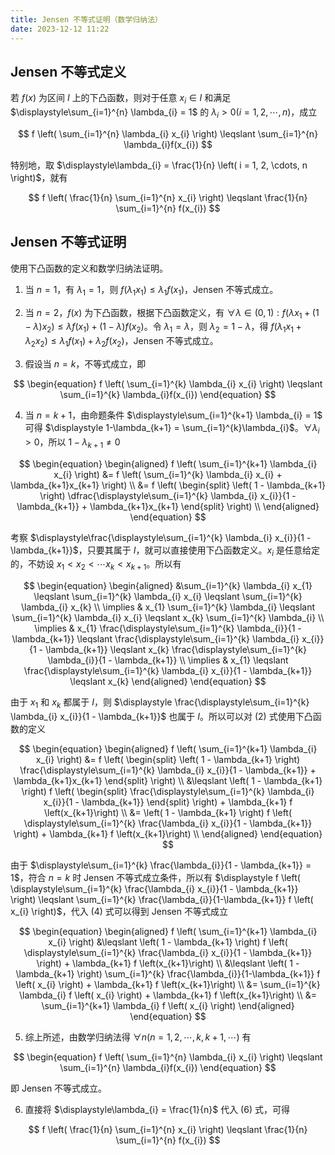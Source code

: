 ```yaml
---
title: Jensen 不等式证明（数学归纳法）
date: 2023-12-12 11:22
---
```


## Jensen 不等式定义

若 $f(x)$ 为区间 $I$ 上的下凸函数，则对于任意 $x_{i} \in I$ 和满足 $\displaystyle\sum_{i=1}^{n} \lambda_{i} = 1$ 的 $\lambda_{i} \gt 0 \left( i = 1, 2, \cdots, n \right)$，成立

$$
f \left( \sum_{i=1}^{n} \lambda_{i} x_{i} \right) \leqslant \sum_{i=1}^{n} \lambda_{i}f(x_{i})
$$

特别地，取 $\displaystyle\lambda_{i} = \frac{1}{n} \left( i = 1, 2, \cdots, n \right)$，就有

$$
f \left( \frac{1}{n} \sum_{i=1}^{n} x_{i} \right) \leqslant \frac{1}{n} \sum_{i=1}^{n} f(x_{i})
$$

## Jensen 不等式证明

使用下凸函数的定义和数学归纳法证明。

1. 当 $n = 1$，有 $\lambda_{1} = 1$，则 $f(\lambda_{1}x_{1}) \leqslant \lambda_{1}f(x_{1})$，Jensen 不等式成立。

2. 当 $n = 2$，$f(x)$ 为下凸函数，根据下凸函数定义，有 $\forall \lambda \in \left(0,1 \right): f(\lambda x_{1} + \left(1-\lambda\right) x_{2}) \leqslant \lambda f(x_{1}) + \left(1-\lambda\right) f(x_{2})$。令 $\lambda_{1} = \lambda$，则 $\lambda_{2} = 1 - \lambda$，得 $f(\lambda_{1}x_{1} + \lambda_{2}x_{2}) \leqslant \lambda_{1}f(x_{1}) + \lambda_{2}f(x_{2})$，Jensen 不等式成立。

3. 假设当 $n = k$，不等式成立，即

$$
\begin{equation}
f \left( \sum_{i=1}^{k} \lambda_{i} x_{i} \right) \leqslant \sum_{i=1}^{k} \lambda_{i}f(x_{i})
\end{equation}
$$

4. 当 $n = k + 1$，由命题条件 $\displaystyle\sum_{i=1}^{k+1} \lambda_{i} = 1$ 可得 $\displaystyle 1-\lambda_{k+1} = \sum_{i=1}^{k}\lambda_{i}$。$\forall \lambda_{i} \gt 0$，所以 $1- \lambda_{k+1} \neq 0$

$$
\begin{equation}
\begin{aligned}
f \left( \sum_{i=1}^{k+1} \lambda_{i} x_{i} \right) &= f \left( \sum_{i=1}^{k} \lambda_{i} x_{i} + \lambda_{k+1}x_{k+1} \right) \\
&= f \left( \begin{split} \left( 1 - \lambda_{k+1} \right) \dfrac{\displaystyle\sum_{i=1}^{k} \lambda_{i} x_{i}}{1 - \lambda_{k+1}} + \lambda_{k+1}x_{k+1} \end{split} \right) \\
\end{aligned}
\end{equation}
$$

考察 $\displaystyle\frac{\displaystyle\sum_{i=1}^{k} \lambda_{i} x_{i}}{1 - \lambda_{k+1}}$，只要其属于 $I$，就可以直接使用下凸函数定义。$x_{i}$ 是任意给定的，不妨设 $x_{1} \lt x_{2} \lt \cdots x_{k} \lt x_{k+1}$。所以有

$$
\begin{equation}
\begin{aligned}
&\sum_{i=1}^{k} \lambda_{i} x_{1} \leqslant \sum_{i=1}^{k} \lambda_{i} x_{i} \leqslant \sum_{i=1}^{k} \lambda_{i} x_{k} \\
\implies & x_{1} \sum_{i=1}^{k} \lambda_{i} \leqslant \sum_{i=1}^{k} \lambda_{i} x_{i} \leqslant x_{k} \sum_{i=1}^{k} \lambda_{i} \\
\implies & x_{1} \frac{\displaystyle\sum_{i=1}^{k} \lambda_{i}}{1 - \lambda_{k+1}} \leqslant \frac{\displaystyle\sum_{i=1}^{k} \lambda_{i} x_{i}}{1 - \lambda_{k+1}} \leqslant x_{k} \frac{\displaystyle\sum_{i=1}^{k} \lambda_{i}}{1 - \lambda_{k+1}} \\
\implies & x_{1} \leqslant \frac{\displaystyle\sum_{i=1}^{k} \lambda_{i} x_{i}}{1 - \lambda_{k+1}} \leqslant x_{k}
\end{aligned}
\end{equation}
$$

由于 $x_{1}$ 和 $x_{k}$ 都属于 $I$，则 $\displaystyle \frac{\displaystyle\sum_{i=1}^{k} \lambda_{i} x_{i}}{1 - \lambda_{k+1}}$ 也属于 $I$。所以可以对 $(2)$ 式使用下凸函数的定义

$$
\begin{equation}
\begin{aligned}
f \left( \sum_{i=1}^{k+1} \lambda_{i} x_{i} \right)
&= f \left( \begin{split} \left( 1 - \lambda_{k+1} \right) \frac{\displaystyle\sum_{i=1}^{k} \lambda_{i} x_{i}}{1 - \lambda_{k+1}} + \lambda_{k+1}x_{k+1} \end{split} \right) \\
&\leqslant \left( 1 - \lambda_{k+1} \right) f \left( \begin{split} \frac{\displaystyle\sum_{i=1}^{k} \lambda_{i} x_{i}}{1 - \lambda_{k+1}} \end{split} \right) + \lambda_{k+1} f \left(x_{k+1}\right) \\
&= \left( 1 - \lambda_{k+1} \right) f \left( \displaystyle\sum_{i=1}^{k} \frac{\lambda_{i} x_{i}}{1 - \lambda_{k+1}} \right) + \lambda_{k+1} f \left(x_{k+1}\right) \\
\end{aligned}
\end{equation}
$$

由于 $\displaystyle\sum_{i=1}^{k} \frac{\lambda_{i}}{1 - \lambda_{k+1}} = 1$，符合 $n=k$ 时 Jensen 不等式成立条件，所以有 $\displaystyle f \left( \displaystyle\sum_{i=1}^{k} \frac{\lambda_{i} x_{i}}{1 - \lambda_{k+1}} \right) \leqslant \sum_{i=1}^{k} \frac{\lambda_{i}}{1-\lambda_{k+1}} f \left( x_{i} \right)$，代入 $(4)$ 式可以得到 Jensen 不等式成立

$$
\begin{equation}
\begin{aligned}
f \left( \sum_{i=1}^{k+1} \lambda_{i} x_{i} \right)
&\leqslant \left( 1 - \lambda_{k+1} \right) f \left( \displaystyle\sum_{i=1}^{k} \frac{\lambda_{i} x_{i}}{1 - \lambda_{k+1}} \right) + \lambda_{k+1} f \left(x_{k+1}\right) \\
&\leqslant \left( 1 - \lambda_{k+1} \right) \sum_{i=1}^{k} \frac{\lambda_{i}}{1-\lambda_{k+1}} f \left( x_{i} \right) + \lambda_{k+1} f \left(x_{k+1}\right) \\
&= \sum_{i=1}^{k} \lambda_{i} f \left( x_{i} \right) + \lambda_{k+1} f \left(x_{k+1}\right) \\
&= \sum_{i=1}^{k+1} \lambda_{i} f \left( x_{i} \right)
\end{aligned}
\end{equation}
$$

5. 综上所述，由数学归纳法得 $\forall n \left( n = 1, 2, \cdots, k, k+1, \cdots \right)$ 有

$$
\begin{equation}
f \left( \sum_{i=1}^{n} \lambda_{i} x_{i} \right) \leqslant \sum_{i=1}^{n} \lambda_{i}f(x_{i})
\end{equation}
$$

即 Jensen 不等式成立。

6. 直接将 $\displaystyle\lambda_{i} = \frac{1}{n}$ 代入 $(6)$ 式，可得

$$
f \left( \frac{1}{n} \sum_{i=1}^{n} x_{i} \right) \leqslant \frac{1}{n} \sum_{i=1}^{n} f(x_{i})
$$
